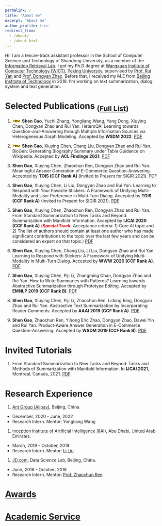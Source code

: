 ```yaml
---
permalink: /
title: "About me"
excerpt: "About me"
author_profile: true
redirect_from: 
  - /about/
  - /about.html
---
```


Hi! I am a tenure-track assistant professor in the School of Computer Science and Technology of Shandong University, as a member of the [Information Retrieval Lab](https://ir.sdu.edu.cn/). I got my Ph.D degree at [Wangxuan Institute of Computer Technology (WICT)](https://www.wict.pku.edu.cn), [Peking University](http://www.pku.edu.cn/), supervised by [Prof. Rui Yan](https://scholar.google.com/citations?user=eLw6g-UAAAAJ) and [Prof. Dongyan Zhao](https://www.icst.pku.edu.cn/zhaodongyan/en/). Before that, I received my M.E from [Beijing Institute of Technology](http://www.bit.edu.cn/) in 2018. I'm working on text summarization, dialog system and text generation.

Selected Publications <sub>([Full List](https://shengaopku.github.io/publications/))</sub>
======

1. ![new paper](/images/new.gif) **Shen Gao**, Yuchi Zhang, Yongliang Wang, Yang Dong, Xiuying Chen, Dongyan Zhao and Rui Yan. HeteroQA: Learning towards Question-and-Answering through Multiple Information Sources via Heterogeneous Graph Modeling. Accepted by **WSDM 2022**. [PDF](/files/2022-wsdm-antqa.pdf)

3. ![new paper](/images/new.gif) **Shen Gao**, Xiuying Chen, Chang Liu, Dongyan Zhao and Rui Yan. BioGen: Generating Biography Summary under Table Guidance on Wikipedia. Accepted by **ACL Findings 2021**. [PDF](/files/2021-aclfindings-table-summ.pdf)

3. **Shen Gao**, Xiuying Chen, Zhaochun Ren, Dongyan Zhao and Rui Yan. Meaningful Answer Generation of E-Commerce Question-Answering. Accepted by **TOIS (CCF Rank A)** (Invited to Present for SIGIR 2021). [PDF](/files/2021-tois-memqa.pdf)

1. **Shen Gao**, Xiuying Chen, Li Liu, Dongyan Zhao and Rui Yan. Learning to Respond with Your Favorite Stickers: A Framework of Unifying Multi-Modality and User Preference in Multi-Turn Dialog. Accepted by **TOIS (CCF Rank A)** (Invited to Present for SIGIR 2021). [PDF](/files/2021-tois-sticker.pdf)
    
1. **Shen Gao**, Xiuying Chen, Zhaochun Ren, Dongyan Zhao and Rui Yan. From Standard Summarization to New Tasks and Beyond: Summarization with Manifold Information. Accepted by **IJCAI 2020 (CCF Rank A)** (**<font color="#dd0000">Special Track</font>**. Acceptance criteria: 1) Core AI topic and 2) The list of authors should contain at least one author who has made significant contributions to the topic over the last few years and can be considered an expert on that topic.) [PDF](/files/2020-ijcai-summ-survey.pdf)
    
1. **Shen Gao**, Xiuying Chen, Chang Liu, Li Liu, Dongyan Zhao and Rui Yan. Learning to Respond with Stickers: A Framework of Unifying Multi-Modality in Multi-Turn Dialog. Accepted by **WWW 2020 (CCF Rank A)**. [PDF](/files/2020-www.sticker.pdf)
    
1. **Shen Gao**, Xiuying Chen, Piji Li, Zhangming Chan, Dongyan Zhao and Rui Yan. How to Write Summaries with Patterns? Learning towards Abstractive Summarization through Prototype Editing. Accepted by **EMNLP 2019 (CCF Rank B)**. [PDF](/files/2019-emnlp-proto.pdf)
    
1. **Shen Gao**, Xiuying Chen, Piji Li, Zhaochun Ren, Lidong Bing, Dongyan Zhao and Rui Yan. Abstractive Text Summarization by Incorporating Reader Comments. Accepted by **AAAI 2019 (CCF Rank A)**. [PDF](/files/2019-aaai-reader.pdf)
    
1. **Shen Gao**, Zhaochun Ren, Yihong Eric Zhao, Dongyan Zhao, Dawei Yin and Rui Yan. Product-Aware Answer Generation in E-Commerce Question-Answering. Accepted by **WSDM 2019 (CCF Rank B)**. [PDF](/files/2019-wsdm-ecom-qa.pdf)

Invited Tutorials
======
1. From Standard Summarization to New Tasks and Beyond: Tasks and Methods of Summarization with Manifold Information. In **IJCAI 2021**, Montreal, Canada, 2021. [PDF](/files/2021-ijcai-tutorial-new-summ-slides.pdf)

Research Experience
======
1. [Ant Group (Alipay)](https://www.antgroup.com/en), Beijing, China.  
  - December, 2020 - June, 2022
  - Research Intern. Mentor: Yongliang Wang 

1. [Inception Institute of Artificial Intelligence (IIAI)](https://www.inceptioniai.org/), Abu Dhabi, United Arab Emirates.  
  - March, 2019 - October, 2019
  - Research Intern. Mentor: [Li Liu](https://scholar.google.com/citations?user=NS8RkccAAAAJ&hl=zh-CN)

1. [JD.com](http://datascience.jd.com/), Data Science Lab, Beijing, China.  
  - June, 2018 - October, 2018
  - Research Intern. Mentor: [Prof. Zhaochun Ren](http://ir.sdu.edu.cn/~zhaochunren/)

# [Awards](https://shengaopku.github.io/awards/)

# [Academic Service](https://shengaopku.github.io/service/)
